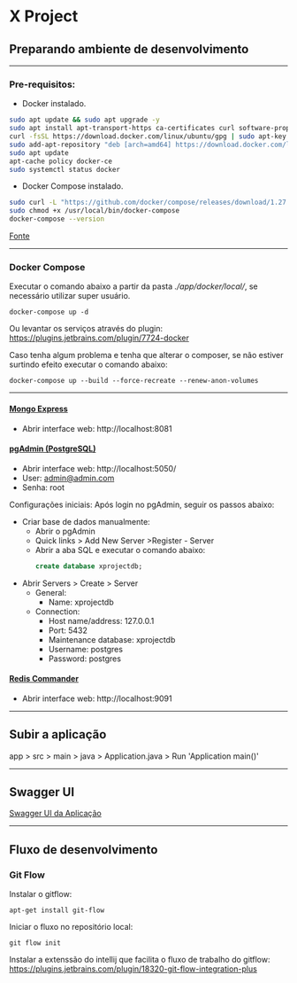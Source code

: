 # X Project

## Preparando ambiente de desenvolvimento

---

### Pre-requisitos:

 - Docker instalado.
```sh
sudo apt update && sudo apt upgrade -y
sudo apt install apt-transport-https ca-certificates curl software-properties-common
curl -fsSL https://download.docker.com/linux/ubuntu/gpg | sudo apt-key add -
sudo add-apt-repository "deb [arch=amd64] https://download.docker.com/linux/ubuntu $(lsb_release -cs) stable"
sudo apt update
apt-cache policy docker-ce
sudo systemctl status docker
```

 - Docker Compose instalado.
```sh
sudo curl -L "https://github.com/docker/compose/releases/download/1.27.4/docker-compose-$(uname -s)-$(uname -m)" -o /usr/local/bin/docker-compose
sudo chmod +x /usr/local/bin/docker-compose
docker-compose --version
```

[Fonte](https://www.bmc.com/blogs/mongodb-docker-container/)

---
### Docker Compose
Executar o comando abaixo a partir da pasta *./app/docker/local/*, se necessário utilizar super usuário.

```shell
docker-compose up -d
```
Ou levantar os serviços através do plugin: https://plugins.jetbrains.com/plugin/7724-docker

Caso tenha algum problema e tenha que alterar o composer, se não estiver surtindo efeito executar o comando abaixo:

```shell
docker-compose up --build --force-recreate --renew-anon-volumes
```

---
#### [Mongo Express](https://github.com/mongo-express/mongo-express)
- Abrir interface web: http://localhost:8081

#### [pgAdmin (PostgreSQL)](https://www.pgadmin.org)
- Abrir interface web: http://localhost:5050/
- User: admin@admin.com
- Senha: root

Configurações iniciais:
Após login no pgAdmin, seguir os passos abaixo:

- Criar base de dados manualmente:
  - Abrir o pgAdmin
  - Quick links > Add New Server >Register - Server  
  - Abrir a aba SQL e executar o comando abaixo:
    ```sql
    create database xprojectdb;
    ```
- Abrir Servers > Create > Server
  - General:
    - Name: xprojectdb
  - Connection:
    - Host name/address: 127.0.0.1
    - Port: 5432
    - Maintenance database: xprojectdb
    - Username: postgres
    - Password: postgres

#### [Redis Commander](https://www.npmjs.com/package/redis-commander)
- Abrir interface web: http://localhost:9091

---

## Subir a aplicação

 app > src > main > java > Application.java > Run 'Application main()'

---

## Swagger UI

[Swagger UI da Aplicação](http://localhost:8080/swagger-ui/index.html)

---

## Fluxo de desenvolvimento

### Git Flow

Instalar o gitflow:

```shell
apt-get install git-flow
```

Iniciar o fluxo no repositório local:

```shell
git flow init
```

Instalar a extenssão do intellij que facilita o fluxo de trabalho do gitflow: https://plugins.jetbrains.com/plugin/18320-git-flow-integration-plus